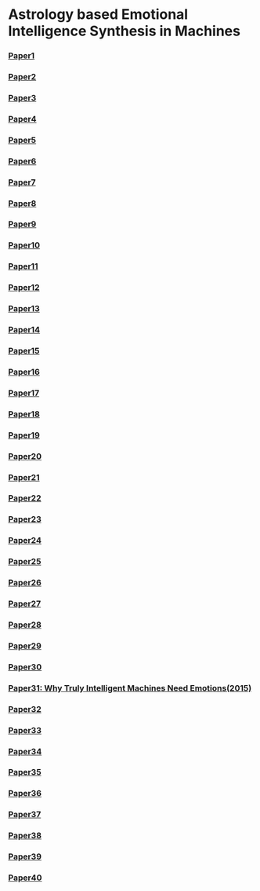 # Astrology based Emotional Intelligence Synthesis in Machines

### [Paper1]()
### [Paper2]()
### [Paper3]()
### [Paper4]()
### [Paper5]()
### [Paper6]()
### [Paper7]()
### [Paper8]()
### [Paper9]()
### [Paper10]()
### [Paper11]()
### [Paper12]()
### [Paper13]()
### [Paper14]()
### [Paper15]()
### [Paper16]()
### [Paper17]()
### [Paper18]()
### [Paper19]()
### [Paper20]()
### [Paper21]()
### [Paper22]()
### [Paper23]()
### [Paper24]()
### [Paper25]()
### [Paper26]()
### [Paper27]()
### [Paper28]()
### [Paper29]()
### [Paper30]()
### [Paper31: Why Truly Intelligent Machines Need Emotions(2015)](https://www.researchgate.net/publication/281890143_Why_Truly_Intelligent_Machines_Need_Emotions)
### [Paper32]()
### [Paper33]()
### [Paper34]()
### [Paper35]()
### [Paper36]()
### [Paper37]()
### [Paper38]()
### [Paper39]()
### [Paper40]()
